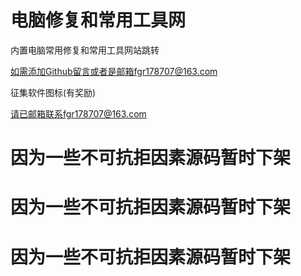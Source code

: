 # 电脑修复和常用工具网

内置电脑常用修复和常用工具网站跳转

如需添加Github留言或者是邮箱fgr178707@163.com

征集软件图标(有奖励)

请已邮箱联系fgr178707@163.com

# 因为一些不可抗拒因素源码暂时下架
# 因为一些不可抗拒因素源码暂时下架
# 因为一些不可抗拒因素源码暂时下架
